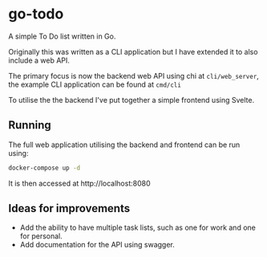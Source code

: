 # go-todo

A simple To Do list written in Go.

Originally this was written as a CLI application but I have extended it to also include a web API.

The primary focus is now the backend web API using chi at `cli/web_server`, the example CLI application can be found at `cmd/cli`

To utilise the the backend I've put together a simple frontend using Svelte.

## Running

The full web application utilising the backend and frontend can be run using:
```bash
docker-compose up -d
```
It is then accessed at http://localhost:8080

## Ideas for improvements
- Add the ability to have multiple task lists, such as one for work and one for personal.
- Add documentation for the API using swagger.
